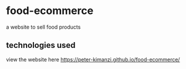 # food-ecommerce
a website to sell food products

## technologies used

view the website here  https://peter-kimanzi.github.io/food-ecommerce/
